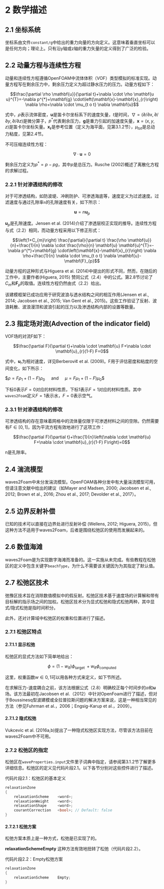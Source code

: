 # 2 数学描述



## 2.1 坐标系统

坐标系由文件`constant/g`中给出的重力向量的方向定义。这意味着垂直坐标可以是任何方向；理论上。只有沿y轴或z轴的重力矢量的定义得到了广泛的检验。

## 2.2 动量方程与连续性方程

动量和连续性方程遵循OpenFOAM中流体体积（VOF）类型模拟的标准实现。动量方程写在剩余压力中，剩余压力定义为超过静水压力的压力。动量方程如下：

$$\frac{\partial \rho \mathbf{u}}{\partial t}+\nabla \cdot \rho \mathbf{u u}^{T}=-\nabla p^{*}+\mathbf{g} \cdot\left(\mathbf{x}-\mathbf{x}_{r}\right) \nabla \rho+\nabla \cdot \mu_{t o t} \nabla \mathbf{u}$$

式中，$\rho$表示流体密度，$\mathbf{u}$是笛卡尔坐标系下的速度矢量，$t$是时间，$\nabla=(\partial / \partial x, \partial / \partial y, \partial / \partial z)$是微分算子，$p^*$代表剩余压力，$\mathbf{g}$是重力引起的加速度矢量，$\mathbf{x}=(x,y,z)$是笛卡尔坐标矢量。$\mathbf{x_r}$是参考位置（定义为海平面，见第3.1.2节），$\mu_{tot}$是总动力粘度，见第2.4节。

不可压缩连续性方程：

$$\nabla \cdot \mathbf{u}=0$$

剩余压力定义为$p^*=p-pg$，其中$p$是总压力。Rusche (2002)概述了离散化方程的求解过程。

### 2.2.1 针对渗透结构的修改

对于可渗透结构，如防波堤、冲刷防护、可渗透海底等，速度定义为过滤速度。过滤速度与通过孔隙率`n`的孔隙速度有关，如下所示：

$$\mathbf{u}=n\mathbf{u}_p$$

$\mathbf{u}_p$是孔隙速度。Jensen et al. (2014)介绍了渗透层校正实现的推导。连续性方程与式（2.2）相同，而动量方程采用以下修正形式：

$$\left(1+C_{m}\right) \frac{\partial}{\partial t} \frac{\rho \mathbf{u}}{n}+\frac{1}{n} \nabla \cdot \frac{\rho}{n} \mathbf{u} \mathbf{u}^{T}=-\nabla p^{*}+\mathbf{g} \cdot\left(\mathbf{x}-\mathbf{x}_{r}\right) \nabla \rho+\frac{1}{n} \nabla \cdot \mu_{t o t} \nabla \mathbf{u}-\mathbf{F}_{p}$$

动量方程的这种形式与Higuera et al. (2014)中提出的形式不同，然而，在随后的工作中，主要作者(Higuera, 2015) 赞同公式（2.4）中的公式。第2.8节讨论了$C_m$和$\mathbf{F}_p$的取值。连续性方程仍然由式（2.2）给出。

该建模框架已成功应用于研究波浪与透水结构之间的相互作用(Jensen et al., 2014; Jacobsen et al., 2015; Van Gent et al., 2015)。这些工作验证了反射、波浪耗散、波浪漫顶和波浪引起的压力以及渗透结构内部的设置等数量。

## 2.3 指定场对流(Advection of the indicator field)

VOF场的对流F如下：

$$\frac{\partial F}{\partial t}+\nabla \cdot \mathbf{u} F+\nabla \cdot \mathbf{u}_{r}(1-F) F=0$$

式中，$\mathbf{u}_r$为相对速度，详见Berberovi¢ et al. (2009)。F用于评估密度和粘度的空间变化，如下所示：

$$\rho=F \rho_{1}+(1-F) \rho_{0} \quad$ and $\quad \mu=F \mu_{1}+(1-F) \mu_{0}$$

下标0表示$F=0$对应的材料性质，下标1表示$F=1$对应的材料性质。其中 `waves2Foam`定义$F=1$表示水，$F=0$表示空气。

### 2.3.1 针对渗透结构的修改

可渗透结构的存在意味着网格中的流体量仅限于可渗透材料之间的空隙。仍然需要有$F \in[0,1]$，因为平流方程有效地进行了这项工作：

$$\frac{\partial F}{\partial t}+\frac{1}{n}\left(\nabla \cdot \mathbf{u} F+\nabla \cdot \mathbf{u}_{r}(1-F) F\right)=0$$

n是孔隙率。

## 2.4 湍流模型

waves2Foam中未分发湍流模型。OpenFOAM各种分发中有大量湍流模型可用，但请注意文献中给出的建议（如Mayer and Madsen, 2000; Jacobsen et al., 2012; Brown et al., 2016; Zhou et al., 2017; Devolder et al., 2017）。

## 2.5 边界反射补偿

已知的技术可以直接在边界处进行反射补偿 (Wellens, 2012; Higuera, 2015)，但这种方法不适用于waves2Foam，后者是围绕松弛区的使用而发展起来的。

## 2.6 数值海滩

waves2Foam是为实现数字海滩而准备的。这一实施从未完成。有些教程在松弛区的定义中包含关键字`beachType`，为什么不需要该关键因为为其指定了默认值。

## 2.7 松弛区技术

弛豫区技术旨在消除数值模拟中的假反射。松弛区技术基于速度场的计算解和带有目标解的指示场之间的加权。松弛区技术分为显式松弛和隐式松弛两种，其中显式/隐式松弛是指时间积分。

此外，还对计算域中松弛区的权重和位置进行了描述。

### 2.7.1 松弛区特点

#### 2.7.1.1 显示松弛

松弛区的显式方法如下简单地给出：

$$\phi=\left(1-w_{R}\right) \phi_{\text {target }}+w_{R} \phi_{\text {computed }}$$

这里，权重函数$w \in{0,1}$可以用各种方式来定义，如下节所述。

在求解压力-速度耦合之前，该方法根据公式（2.8）明确校正每个时间步的$\alpha$和$\mathbf{u}$场。该方法最初在Jacobsen et al.（2012）中针对OpenFoam进行了描述，但对于Boussinesq型波建模或全拉普拉斯问题的解决方案来说，这是一种相当常见的方法（参见Fuhrman et al.，2006；Engsig-Karup et al.，2009）。

#### 2.7.1.2 隐式松弛

Vukcevic et al. (2016a,b)提出了一种隐式松弛区实现方法，尽管该方法目前在waves2Foam中不可用。

### 2.7.2 松弛区的指定

松弛区在`waveProperties.input`文件里子词典中指定，请参阅第3.1.2节了解更多详细信息。松弛区的定义见代码片段2.1。以下各节分别对这些控件进行了描述。

代码片段2.1：松弛区的基本定义

```c++
relaxationZone
{
	relaxationScheme 	<word>;
	relaxationWeight 	<word>;
	relaxationShape 	<word>;
	courantCorrection 	<bool>; // Default: false
}
```

#### 2.7.2.1 松弛方案

松弛方案本质上是一种方式，松弛是已实现了的。

**relaxationSchemeEmpty**  这种方法有效地扭转了松弛（代码片段2.2）。

代码片段2.2：Empty松弛方案

```c++
relaxationZone
{
	relaxationScheme 	Empty;
}
```

